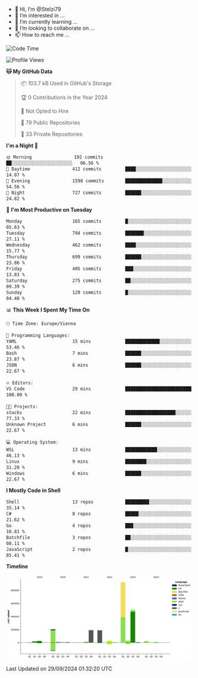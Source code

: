 - 👋 Hi, I’m @Stelzi79
- 👀 I’m interested in ...
- 🌱 I’m currently learning ...
- 💞️ I’m looking to collaborate on ...
- 📫 How to reach me ...

<!--START_SECTION:waka-->
![Code Time](http://img.shields.io/badge/Code%20Time-1%2C071%20hrs%2034%20mins-blue)

![Profile Views](http://img.shields.io/badge/Profile%20Views-0-blue)

**🐱 My GitHub Data** 

> 📦 103.7 kB Used in GitHub's Storage 
 > 
> 🏆 0 Contributions in the Year 2024
 > 
> 🚫 Not Opted to Hire
 > 
> 📜 79 Public Repositories 
 > 
> 🔑 33 Private Repositories 
 > 
**I'm a Night 🦉** 

```text
🌞 Morning                192 commits         ██░░░░░░░░░░░░░░░░░░░░░░░   06.56 % 
🌆 Daytime                412 commits         ████░░░░░░░░░░░░░░░░░░░░░   14.07 % 
🌃 Evening                1598 commits        ██████████████░░░░░░░░░░░   54.56 % 
🌙 Night                  727 commits         ██████░░░░░░░░░░░░░░░░░░░   24.82 % 
```
📅 **I'm Most Productive on Tuesday** 

```text
Monday                   165 commits         █░░░░░░░░░░░░░░░░░░░░░░░░   05.63 % 
Tuesday                  794 commits         ███████░░░░░░░░░░░░░░░░░░   27.11 % 
Wednesday                462 commits         ████░░░░░░░░░░░░░░░░░░░░░   15.77 % 
Thursday                 699 commits         ██████░░░░░░░░░░░░░░░░░░░   23.86 % 
Friday                   405 commits         ███░░░░░░░░░░░░░░░░░░░░░░   13.83 % 
Saturday                 275 commits         ██░░░░░░░░░░░░░░░░░░░░░░░   09.39 % 
Sunday                   129 commits         █░░░░░░░░░░░░░░░░░░░░░░░░   04.40 % 
```


📊 **This Week I Spent My Time On** 

```text
🕑︎ Time Zone: Europe/Vienna

💬 Programming Languages: 
YAML                     15 mins             █████████████░░░░░░░░░░░░   53.46 % 
Bash                     7 mins              ██████░░░░░░░░░░░░░░░░░░░   23.87 % 
JSON                     6 mins              ██████░░░░░░░░░░░░░░░░░░░   22.67 % 

🔥 Editors: 
VS Code                  29 mins             █████████████████████████   100.00 % 

🐱‍💻 Projects: 
stacks                   22 mins             ███████████████████░░░░░░   77.33 % 
Unknown Project          6 mins              ██████░░░░░░░░░░░░░░░░░░░   22.67 % 

💻 Operating System: 
WSL                      13 mins             ████████████░░░░░░░░░░░░░   46.13 % 
Linux                    9 mins              ████████░░░░░░░░░░░░░░░░░   31.20 % 
Windows                  6 mins              ██████░░░░░░░░░░░░░░░░░░░   22.67 % 
```

**I Mostly Code in Shell** 

```text
Shell                    13 repos            █████████░░░░░░░░░░░░░░░░   35.14 % 
C#                       8 repos             █████░░░░░░░░░░░░░░░░░░░░   21.62 % 
Go                       4 repos             ███░░░░░░░░░░░░░░░░░░░░░░   10.81 % 
Batchfile                3 repos             ██░░░░░░░░░░░░░░░░░░░░░░░   08.11 % 
JavaScript               2 repos             █░░░░░░░░░░░░░░░░░░░░░░░░   05.41 % 
```



**Timeline**

![Lines of Code chart](https://raw.githubusercontent.com/Stelzi79/Stelzi79/main/assets/bar_graph.png)


 Last Updated on 29/09/2024 01:32:20 UTC
<!--END_SECTION:waka-->

<!---
Stelzi79/Stelzi79 is a ✨ special ✨ repository because its `README.md` (this file) appears on your GitHub profile.
You can click the Preview link to take a look at your changes.
--->

